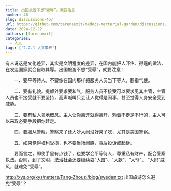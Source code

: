 ```yaml
---
title: 出国旅游不想“受辱”，就要注意
number: 46
slug: discussions-46/
url: https://github.com/tarenaexit/mkdocs-merterial-garden/discussions/46
date: 2024-12-22
authors: [tarenaexit]
categories: 
  - 人文
tags: ['2.2.1-人文素养']
---
```


有人说这是文化差异，其实是文明程度的差异，在国内能把人吓住、得逞的做法，在发达国家就会自取其辱。出国旅游不想“受辱”，就要注意：

　　一、要平等待人。不要像在国内那样把服务人员当下等人，颐指气使。

　　二、要有礼貌。提额外要求要和气，服务人员不接受可以要求见其主管，主管人员也不接受就不要坚持，高声喊叫只会让人觉得是闹事，甚至觉得人身安全受到威胁。

　　三、要有私人领地概念。主人让你离开就得离开，赖着不走是不行的，主人可以采取必要手段把你赶走。

　　四、要服从警察。警察来了还大吵大闹没好果子吃，尤其是美国警察。

　　五、如果觉得权利受损，也不要当场闹腾，事后投诉或起诉。

　　要而言之，即使手里有点钱了，也要学会平等待人，尊重私有财产，配合警察执法。否则，到了文明、法治社会还要继续耍“大国”、“大款”、“大爷”、 “大妈”威风，就难免“受辱”。

http://xys.org/xys/netters/Fang-Zhouzi/blog/sweden.txt
出国旅游怎么避免“受辱”？

<script src="https://giscus.app/client.js"
	data-repo="tarenaexit/mkdocs-merterial-garden"
	data-repo-id="RR_kgDOL4wNPw"
	data-mapping="number"
	data-term="46"
	data-reactions-enabled="1"
	data-emit-metadata="0"
	data-input-position="bottom"
	data-theme="light"
	data-lang="zh-CN"
	crossorigin="anonymous"
	async>
</script>
